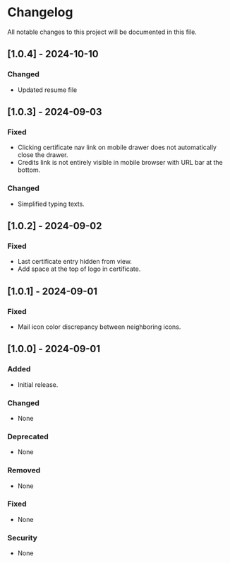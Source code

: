 # Changelog

All notable changes to this project will be documented in this file.

## [1.0.4] - 2024-10-10
### Changed
- Updated resume file

## [1.0.3] - 2024-09-03
### Fixed
- Clicking certificate nav link on mobile drawer does not automatically close the drawer.
- Credits link is not entirely visible in mobile browser with URL bar at the bottom.

### Changed
- Simplified typing texts.

## [1.0.2] - 2024-09-02
### Fixed
- Last certificate entry hidden from view.
- Add space at the top of logo in certificate.

## [1.0.1] - 2024-09-01
### Fixed
- Mail icon color discrepancy between neighboring icons.

## [1.0.0] - 2024-09-01

### Added
- Initial release.

### Changed
- None

### Deprecated
- None

### Removed
- None

### Fixed
- None

### Security
- None
